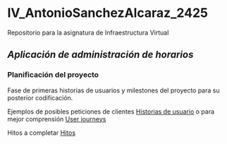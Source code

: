 # IV_AntonioSanchezAlcaraz_2425
Repositorio para la asignatura de Infraestructura Virtual

## *Aplicación de administración de horarios*

### Planificación del proyecto

Fase de primeras historias de usuarios y milestones del proyecto para su posterior codificación. 

Ejemplos de posibles peticiones de clientes [Historias de usuario](https://github.com/ChinChainis/Proyecto_Reparahorarios_IV2425/blob/Objetivo-1/docs/user_stories.md)
 o para mejor comprensión [User journeys](https://github.com/ChinChainis/Proyecto_Reparahorarios_IV2425/blob/Objetivo-1/docs/user_journeys.md)

Hitos a completar [Hitos](https://github.com/ChinChainis/Proyecto_Reparahorarios_IV2425/blob/Objetivo-1/docs/milestones.md)

